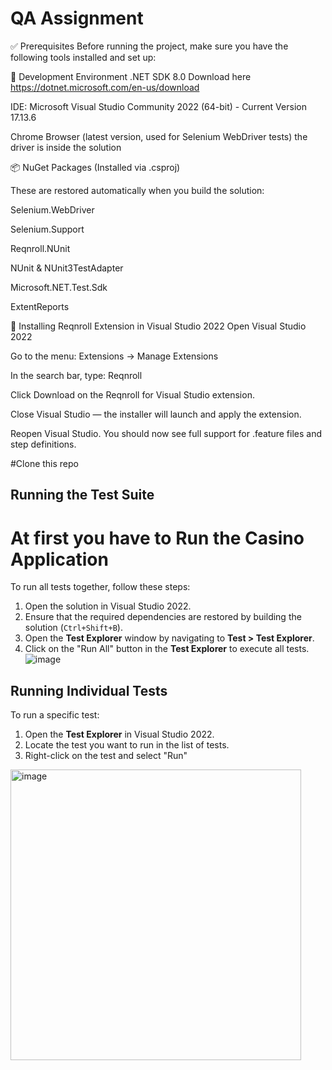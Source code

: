 # QA Assignment
✅ Prerequisites
Before running the project, make sure you have the following tools installed and set up:

🧰 Development Environment
.NET SDK 8.0
Download here
https://dotnet.microsoft.com/en-us/download

IDE:
Microsoft Visual Studio Community 2022 (64-bit) - Current Version 17.13.6

Chrome Browser (latest version, used for Selenium WebDriver tests) the driver is inside the solution


📦 NuGet Packages (Installed via .csproj)

These are restored automatically when you build the solution:

Selenium.WebDriver

Selenium.Support

Reqnroll.NUnit

NUnit & NUnit3TestAdapter

Microsoft.NET.Test.Sdk

ExtentReports

🔧 Installing Reqnroll Extension in Visual Studio 2022
Open Visual Studio 2022

Go to the menu:
Extensions → Manage Extensions

In the search bar, type:
Reqnroll

Click Download on the Reqnroll for Visual Studio extension.

Close Visual Studio — the installer will launch and apply the extension.

Reopen Visual Studio. You should now see full support for .feature files and step definitions.

#Clone this repo
## Running the Test Suite
# At first you have to Run the Casino Application
To run all tests together, follow these steps:

1. Open the solution in Visual Studio 2022.
2. Ensure that the required dependencies are restored by building the solution (`Ctrl+Shift+B`).
3. Open the __Test Explorer__ window by navigating to __Test > Test Explorer__.
4. Click on the "Run All" button in the __Test Explorer__ to execute all tests.
![image](https://github.com/user-attachments/assets/a2b3b90a-ca88-4693-b18a-459c5fa6a93b)


## Running Individual Tests

To run a specific test:

1. Open the __Test Explorer__ in Visual Studio 2022.
2. Locate the test you want to run in the list of tests.
3. Right-click on the test and select "Run"
<img width="465" alt="image" src="https://github.com/user-attachments/assets/4e3f63ea-0f58-459a-b82a-73f06f6ac4fb" />

